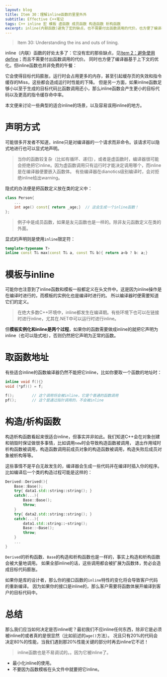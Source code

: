 ```yaml
---
layout: blog
title: Item 30：理解inline函数的里里外外
subtitle: Effective C++笔记
tags: C++ inline 宏 模板 虚函数 成员函数 构造函数 析构函数
excerpt: inline(内联函数)避免了宏的缺点，也不需要付出函数调用的代价。也方便了编译器基于上下文的优化。但inline函数可能会造成目标代码膨胀和指令缓存的Miss。
---
```


> Item 30: Understanding the ins and outs of lining.

inline（内联）函数的好处太多了：它没有宏的那些缺点，见[Item 2：避免使用define][item2]；而且不需要付出函数调用的代价。
同时也方便了编译器基于上下文的优化。但inline函数也并非免费的午餐：

它会使得目标代码膨胀，运行时会占用更多的内存，甚至引起缓存页的失效和指令缓存的Miss，这些都会造成运行时性能的下降。
但是另一方面，如果inline函数足够小以至于生成的目标代码比函数调用还小，那么inline函数会产生更小的目标代码以及更高的指令缓存命中率。

本文便来讨论一些典型的适合inline的场景，以及容易误用inline的地方。

<!--more-->

# 声明方式

可能很多开发者不知道，inline只是对编译器的一个请求而非命令。该请求可以隐式地进行也可以显式地声明。

> 当你的函数较复杂（比如有循环、递归），或者是虚函数时，编译器很可能会拒绝把它inline。因为虚函数调用只有运行时才能决定调用哪个，而inline是在编译器便要嵌入函数体。
> 有些编译器在dianotics级别编译时，会对拒绝inline给出warning。

隐式的办法便是把函数定义放在类的定义中：

```cpp
class Person{
    ...
    int age() const{ return _age;}  // 这会生成一个inline函数！
};
```

> 例子中是成员函数，如果是友元函数也是一样的。除非友元函数定义在类的外面。

显式的声明则是使用`inline`限定符：

```cpp
template<typename T>
inline const T& max(const T& a, const T& b){ return a<b ? b: a;}
```

# 模板与inline

可能你也注意到了inline函数和模板一般都定义在头文件中。这是因为inline操作是在编译时进行的，而模板的实例化也是编译时进行的。
所以编译器时便需要知道它们的定义。

> 在绝大多数C++环境中，inline都发生在编译期。有些环境下也可以在链接时进行inline，尤其在.NET中可以运行时进行inline。

但**模板实例化和inline是两个过程**，如果你的函数需要做成inline的就把它声明为inline（也可以隐式地），否则仍然把它声明为正常的函数。

# 取函数地址

有些适合inline的函数编译器仍然不能把它inline，比如你要取一个函数的地址时：

```cpp
inline void f(){}
void (*pf)() = f;

f();        // 这个调用将会被inline，它是个普通的函数调用
pf();       // 这个是通过指针调用的，不会被inline
```

# 构造/析构函数

构造析构函数看起来很适合inline，但事实并非如此。我们知道C++会在对象创建和销毁时保证做很多事情，比如调用`new`时会导致构造函数被调用，
退出作用域时析构函数被调用，构造函数调用前成员对象的构造函数被调用，构造失败后成员对象被析构等等。

这些事情不是平白无故发生的，编译器会生成一些代码并在编译时插入你的程序。比如编译后一个类的构造过程可能是这样的：

```cpp
Derived::Derived(){
    Base::Base();
    try{ data1.std::string::string(); }
    catch(...){
        Base::Base();
        throw;
    }
    try{ data2.std::string::string(); }
    catch(...){
        data1.std::string::~string();
        Base::~Base();
        throw;
    }
    ...
}
```

`Derived`的析构函数、`Base`的构造和析构函数也是一样的，事实上构造和析构函数会被大量地调用。
如果全部inline的话，这些调用都会被扩展为函数体，势必会造成目标代码膨胀。

如果你是库的设计者，那么你的接口函数的`inline`特性的变化将会导致客户代码的重新编译。
因为如果你的接口是inline的，那么客户需要将函数体展开编译到客户的目标代码中。

# 总结

那么我们应当如何决定是否inline呢？最初我们不应inline任何东西，除非它是必须被inline的或者真的是很显然（比如前述的`age()`方法）。
况且只有20%的代码会决定80%的性能，当我们遇到那20%性能关键的部分时再去inline它不迟！

> inline函数也是不易调试的。。因为它被inline了。

* 最小化inline的使用。
* 不要因为函数模板在头文件中就要把它inline。

[item2]: /2015/07/20/effective-cpp-2.html
